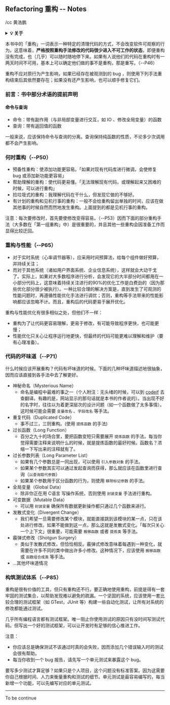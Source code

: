 ## Refactoring 重构 -- Notes

/cc 黄浩鹏

<b><details><summary>💡 关于</summary></b>

[Refactoring: improving the design of existing code (2nd Edition)](https://refactoring.com/)

[京东链接](https://item.jd.com/12584498.html)

有条件者，推荐购买实体书籍或电子版进行阅读。此文档仅为个人笔记，带有个人意见的附注和修改，且不能包含所有内容（手法）。如果需要的话，直接阅读各手法会比较好。

</details>

本书中的「重构」一词表示一种特定的清理代码的方式，不会改变软件可观察的行为。这意味着，**严格按照重构手法修改的代码很少进入不可工作的状态**，即便重构没有完成，也（几乎）可以随时随地停下来。如果有人说他们的代码在重构时有一两天时间不可用，基本上可以确定他们做的事不是重构，那是重写。（--P46）

重构不应对原行为产生影响，如果已经存在被观测到的 bug ，则使用下列手法重构结束后其依然要存在；如果没有还产生影响，也可以顺手修复它们。

### 前言：书中部分术语的提前声明

#### 命令与查询

- 命令：带有副作用（与非局部变量进行交互，如 IO 、修改全局变量）的函数
- 查询：带有返回值的函数

一般来说，应该保持命令与查询的分离。查询保持纯函数的性质，不论多少次调用都不会产生影响。

### 何时重构（--P50）

- 预备性重构：使添加功能更容易。「如果对现有代码库进行微调，会使修复 bug 或添加新功能更容易」
- 帮助理解的重构：使代码更易懂。「无法理解现有代码，或理解起来又困难的时候，可以进行重构」
- 捡垃圾式的重构：我理解代码在干什么，但发现它做的不够好。
- 有计划的重构和见机行事的重构：一般不会给重构留出单独的时间，应该在做其他事的时候自然而然地发生重构。上面提到的都是见机行事的重构。

注意：每次要修改时，首先要使修改变得容易。（--P53）因而下面的部分重构手法（大多数在「第一组重构」中）是很重要的，并且其他一些重构会因准备工作而显得比较迂回。

### 重构与性能（--P65）

- 对于实时系统（心率调节器等），应采用时间预算法，给每个组件做好预算，并持续关注；
- 而对于其他系统（诸如用户界面系统、企业信息系统），这样就会大动干戈了。实际上，如果对大多数程序进行分析，会发现它的大半部分时间都用在一小部分代码上，这意味着持续关注进行的90%的优化工作是白费劲的（因为那些优化部分很少被执行）。一种比较合理的解决方案是，直到发生了可观测的性能问题时，再遵循性能优化手法进行调优；否则，重构等手法带来的性能影响都应该忽略不计。而且，重构后的代码更易于展开优化。

重构与性能优化有很多相似之处，但他们不一样：

- 重构为了让代码更容易理解，更易于修改，有可能导致程序更快，也可能更慢；
- 性能优化只关心让程序运行地更快，但最终的代码可能更难以理解和维护（要有心理准备）。

### 代码的坏味道（--P71）

什么时候应该开展重构？代码有坏味道的时候。下面的几种坏味道描述地很抽象，因而应该直接到各手法中去了解更好。

- 神秘命名（Mysterious Name）
  - 命名是编程中最难的事之一（个人附注：无头绪的时候，可以到 [codeif](https://unbug.github.io/codelf/) 去查翻译。有趣的是，网站显示的那句话就是本书的作者说的）。当出现不好的名字时，往往以为着更深层次的设计问题（如一个函数做了太多事情）。这时候可能会需要 `变量改名` 、`字段改名` 等手法。
- 重复代码（Duplicated Code）
  - 事不过三，三则重构。(使用 `提炼函数` 的手法)
- 过长函数（Long Function）
  - 百分之九十的场合里，要把函数变短只需要展开 `提炼函数` 的手法。每当你觉得需要注释来说明什么的时候，就是提炼函数的最好时候。函数名？浓缩一下写出来的注释就有了。
- 过长参数列表（Long Parameter List）
  - 如果有几个参数总是一同出现，可以使用 `引入参数对象` 的手法。
  - 如果某个参数其实可以通过发起查询而获得，那么就应该在函数里进行查询（`以查询取代参数`）
  - 如果某个参数用于区分函数的行为，则使用 `移除标记参数` 的手法。
- 全局变量（Global Data）
  - 除非你正在用 C语言 写操作系统，否则使用 `封装变量` 手法进行重构。
- 可变数据（Mutable Data）
  - 可以用 `封装变量` 确保所有数据更新操作都只通过几个函数来进行。
- 发散式变化（Divergent Change）
  - 我们希望一旦需要修改某个模块，就能直接跳到该模块的某一点，只在该处进行修改。如果不能做到这一点，那么这就是发散式变化。「每次只关心一个上下文」很重要，可能需要 `搬移函数` 或者 `提炼类` 等手法。
- 霰弹式修改（Shotgun Surgery）
  - 类似于发散式修改，但恰恰相反。霰弹式修改意味着每遇到一种变化，就需要在许多不同的类中做出许多小修改。这种情况下，应该使用 `搬移函数` 或 `函数组合成类` 等手法。
- ...其他坏味道情况

### 构筑测试体系（--P85）

重构是很有价值的工具，但只有重构还不行。要正确地使用重构，前提是得有一套牢固的测试集合，以帮助发现难以避免的疏漏。一个坚固的系统，应该使用一套比较合理的测试框架（如 GTest，JUnit 等）构建一些自动化测试，让所有对系统的修改都能通过测试。

几乎所有编程语言都有测试框架。唯一阻止你使用测试的原因只有没时间写测试代码。但写出一个好的测试框架，可以让开发时有足够的信心推进工作。

注意：
- 你应该总是确保测试不该通过时真的会失败，因而添加几个错误输入时的测试会很有帮助。
- 每当你收到一个 bug 报告，请先写一个单元测试来暴露这个 bug。

要写多少测试才算足够？如果只是个人项目，这个问题没有标准答案。因为这需要你自己根据时间、人力来衡量重构和测试的细节。单元测试是最容易编写的，每当新增一个功能，可以先编写对应的单元测试。

---

To be continue